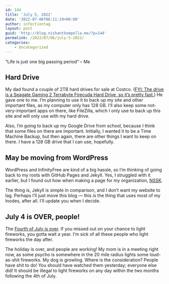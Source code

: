 ```yaml
---
id: 144
title: 'July 5, 2022'
date: '2022-07-06T06:11:19+00:00'
author: infectiontag
layout: post
guid: 'http://blog.nishantkompella.me/?p=144'
permalink: /2022/07/06/july-5-2022/
categories:
    - Uncategorized
---
```


“Life is just one big passing period” – Me

## Hard Drive

My dad found a couple of 2TB hard drives for sale at Costco. ([FYI: The drive is a Seagate Gaming 2 Terrabyte Firecuda Hard Drive, so it’s pretty fast.](https://www.target.com/p/seagate-2tb-portable-game-drive-hard-drive-for-xbox-black-green-stkx2000400/-/A-82673530?ref=tgt_adv_XS000000&AFID=google_pla_df&fndsrc=tgtao&DFA=71700000012807845&CPNG=PLA_Electronics%2BShopping_Local%7CElectronics_Ecomm_Hardlines&adgroup=SC_Electronics&LID=700000001170770pgs&LNM=PRODUCT_GROUP&network=g&device=c&location=9031975&targetid=pla-627591811898&ds_rl=1246978&ds_rl=1248099&gclid=CjwKCAjwwo-WBhAMEiwAV4dybXVfZCuA_9r1wQkXp9Y0FCm3vBV51ZTBupD7D866Xst4RFCup-N-khoCjTQQAvD_BwE&gclsrc=aw.ds)) He gave one to me. I’m planning to use it to back up my site and other important files, as my computer only has 128 GB. I’ll also keep some not-very-important apps on there, like FileZilla, which I only use to back up this site and will only use with my hard drive.

Also, I’m going to back up my Google Drive from school, because I think that some files on there are important. Initially, I wanted it to be a Time Machine Backup, but then again, there are other things I want to keep on there. I have a 128 GB drive that I can use, hopefully.

## May be moving from WordPress

WordPress and InfinityFree are kind of a big hassle, so I’m thinking of going back to my roots with GitHub Pages and Jekyll. Yes, I struggled with it earlier, but I found out how when making a page for my organization, [NSSK](https://nssk-organization.github.io).

The thing is, Jekyll is simple in comparison, and I don’t want my website to lag. Perhaps I’ll just move this blog — this *is* the thing that uses most of my Inodes, after all. I’ll update you when I decide.

## July 4 is OVER, people!

The [Fourth of July is over](http://blog.nishantkompella.me/2022/07/05/july-4-2022/). If you missed out on your chance to light fireworks, you gotta wait a year. I’m sick of all these people who light fireworks the day after.

The holiday is over, and people are working! My mom is in a meeting right now, as some psycho is somewhere in the 20 mile radius lights some loud-as-shit fireworks. My dog is growling. Where is the consideration? People have shit to do! You should have watched them yesterday; everyone else did! It should be illegal to light fireworks on any day within the two months following the 4th of July.